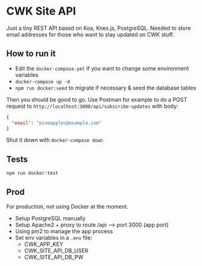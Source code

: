 # CWK Site API

Just a tiny REST API based on Koa, Knex.js, PostgreSQL. Needed to store email addresses for those who want to stay updated on CWK stuff.

## How to run it

- Edit the `docker-compose.yml` if you want to change some environment variables
- `docker-compose up -d`
- `npm run docker:seed` to migrate if necessary & seed the database tables

Then you should be good to go. Use Postman for example to do a POST request to `http://localhost:3000/api/subscribe-updates` with body:

```json
{
  "email": "pineapples@example.com"
}
```

Shut it down with `docker-compose down`

## Tests

`npm run docker:test`

## Prod

For production, not using Docker at the moment.

- Setup PostgreSQL manually
- Setup Apache2 + proxy to route /api --> port 3000 (app port)
- Using pm2 to manage the app process
- Set env variables in a `.env` file:
  - CWK_APP_KEY
  - CWK_SITE_API_DB_USER
  - CWK_SITE_API_DB_PW
